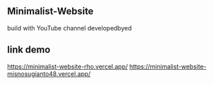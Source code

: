 ## Minimalist-Website
build with YouTube channel developedbyed
## link demo 
https://minimalist-website-rho.vercel.app/
https://minimalist-website-misnosugianto48.vercel.app/
